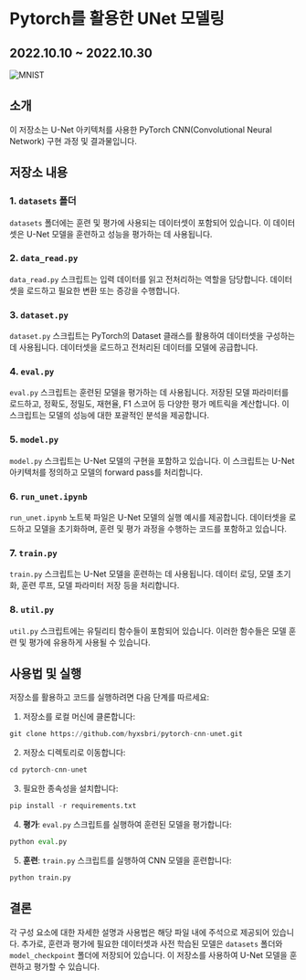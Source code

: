 # Pytorch를 활용한 UNet 모델링
## 2022.10.10 ~ 2022.10.30

![MNIST]([https://upload.wikimedia.org/wikipedia/commons/2/27/MnistExamples.png](https://upload.wikimedia.org/wikipedia/commons/d/dc/U-net-architecture.png))

## 소개

이 저장소는 U-Net 아키텍처를 사용한 PyTorch CNN(Convolutional Neural Network) 구현 과정 및 결과물입니다.

## 저장소 내용

### 1. `datasets` 폴더

`datasets` 폴더에는 훈련 및 평가에 사용되는 데이터셋이 포함되어 있습니다. 이 데이터셋은 U-Net 모델을 훈련하고 성능을 평가하는 데 사용됩니다.

### 2. `data_read.py`

`data_read.py` 스크립트는 입력 데이터를 읽고 전처리하는 역할을 담당합니다. 데이터셋을 로드하고 필요한 변환 또는 증강을 수행합니다. 

### 3. `dataset.py`

`dataset.py` 스크립트는 PyTorch의 Dataset 클래스를 활용하여 데이터셋을 구성하는 데 사용됩니다. 데이터셋을 로드하고 전처리된 데이터를 모델에 공급합니다.

### 4. `eval.py`

`eval.py` 스크립트는 훈련된 모델을 평가하는 데 사용됩니다. 저장된 모델 파라미터를 로드하고, 정확도, 정밀도, 재현율, F1 스코어 등 다양한 평가 메트릭을 계산합니다. 이 스크립트는 모델의 성능에 대한 포괄적인 분석을 제공합니다.

### 5. `model.py`

`model.py` 스크립트는 U-Net 모델의 구현을 포함하고 있습니다. 이 스크립트는 U-Net 아키텍처를 정의하고 모델의 forward pass를 처리합니다.

### 6. `run_unet.ipynb`

`run_unet.ipynb` 노트북 파일은 U-Net 모델의 실행 예시를 제공합니다. 데이터셋을 로드하고 모델을 초기화하며, 훈련 및 평가 과정을 수행하는 코드를 포함하고 있습니다.

### 7. `train.py`

`train.py` 스크립트는 U-Net 모델을 훈련하는 데 사용됩니다. 데이터 로딩, 모델 초기화, 훈련 루프, 모델 파라미터 저장 등을 처리합니다.

### 8. `util.py`

`util.py` 스크립트에는 유틸리티 함수들이 포함되어 있습니다. 이러한 함수들은 모델 훈련 및 평가에 유용하게 사용될 수 있습니다.

## 사용법 및 실행

저장소를 활용하고 코드를 실행하려면 다음 단계를 따르세요:

1. 저장소를 로컬 머신에 클론합니다:

```python
git clone https://github.com/hyxsbri/pytorch-cnn-unet.git
```

2. 저장소 디렉토리로 이동합니다:

```python
cd pytorch-cnn-unet
```

3. 필요한 종속성을 설치합니다:

```python
pip install -r requirements.txt
```

4. **평가**: `eval.py` 스크립트를 실행하여 훈련된 모델을 평가합니다:

```python
python eval.py
```

5. **훈련**: `train.py` 스크립트를 실행하여 CNN 모델을 훈련합니다:

```python
python train.py
```

## 결론

각 구성 요소에 대한 자세한 설명과 사용법은 해당 파일 내에 주석으로 제공되어 있습니다. 추가로, 훈련과 평가에 필요한 데이터셋과 사전 학습된 모델은 `datasets` 폴더와 `model_checkpoint` 폴더에 저장되어 있습니다. 이 저장소를 사용하여 U-Net 모델을 훈련하고 평가할 수 있습니다.

